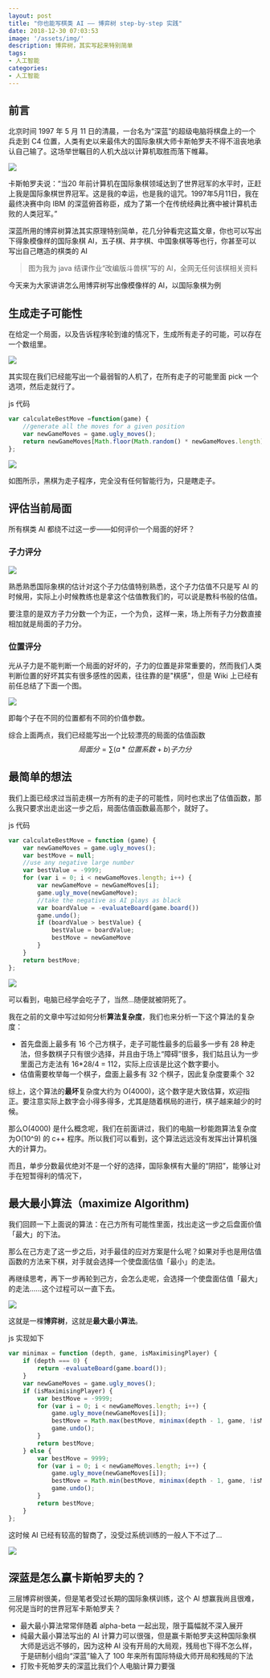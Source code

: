 ```yaml
---
layout: post
title: "你也能写棋类 AI —— 博弈树 step-by-step 实践"
date: 2018-12-30 07:03:53
image: '/assets/img/'
description: 博弈树，其实写起来特别简单
tags: 
- 人工智能
categories:
- 人工智能
---
```


## 前言

北京时间 1997 年 5 月 11 日的清晨，一台名为“深蓝”的超级电脑将棋盘上的一个兵走到 C4 位置，人类有史以来最伟大的国际象棋大师卡斯帕罗夫不得不沮丧地承认自己输了。这场举世瞩目的人机大战以计算机取胜而落下帷幕。

![](http://img.mp.itc.cn/upload/20170417/6cbaf35e175d4f25b971d8c8483e6052_th.jpeg)

卡斯帕罗夫说：“当20 年前计算机在国际象棋领域达到了世界冠军的水平时，正赶上我是国际象棋世界冠军。这是我的幸运，也是我的诅咒。1997年5月11日，我在最终决赛中向 IBM 的深蓝俯首称臣，成为了第一个在传统经典比赛中被计算机击败的人类冠军。”

深蓝所用的博弈树算法其实原理特别简单，花几分钟看完这篇文章，你也可以写出下得象模像样的国际象棋 AI，五子棋、井字棋、中国象棋等等也行，你甚至可以写出自己瞎造的棋类的 AI



> 图为我为 java 结课作业“改编版斗兽棋”写的 AI，全网无任何该棋相关资料

今天来为大家讲讲怎么用博弈树写出像模像样的 AI，以国际象棋为例

## 生成走子可能性

在给定一个局面，以及告诉程序轮到谁的情况下，生成所有走子的可能，可以存在一个数组里。

![](https://cdn-images-1.medium.com/max/2000/1*_Z_qtrm9ayf_UhycYudE3g.png)

其实现在我们已经能写出一个最弱智的人机了，在所有走子的可能里面 pick 一个选项，然后走就行了。

js 代码

```javascript
var calculateBestMove =function(game) {
    //generate all the moves for a given position
    var newGameMoves = game.ugly_moves();
    return newGameMoves[Math.floor(Math.random() * newGameMoves.length)];
};
```



![](https://cdn-images-1.medium.com/max/1250/1*GzOiJRh6Z3FOC3xmPEmKrQ.gif)

如图所示，黑棋为走子程序，完全没有任何智能行为，只是瞎走子。

## 评估当前局面

所有棋类 AI 都绕不过这一步——如何评价一个局面的好坏？

### 子力评分

![](https://cdn-images-1.medium.com/max/1250/1*e4p9BrCzJUdlqx7KVGW9aA.png)

熟悉熟悉国际象棋的估计对这个子力估值特别熟悉，这个子力估值不只是写 AI 的时候用，实际上小时候教练也是拿这个估值教我们的，可以说是教科书般的估值。

要注意的是双方子力分数一个为正，一个为负，这样一来，场上所有子力分数直接相加就是局面的子力分。

### 位置评分

光从子力是不能判断一个局面的好坏的，子力的位置是非常重要的，然而我们人类判断位置的好坏其实有很多感性的因素，往往靠的是"棋感"，但是 Wiki 上已经有前任总结了下面一个图。

![](https://cdn-images-1.medium.com/max/1250/1*iG6FUYZpU0_RKlqHnC8XxA.png)

即每个子在不同的位置都有不同的价值参数。

综合上面两点，我们已经能写出一个比较漂亮的局面的估值函数
$$
局面分 = \sum (a*位置系数 + b) 子力分
$$

## 最简单的想法

我们上面已经求过当前走棋一方所有的走子的可能性，同时也求出了估值函数，那么我只要求出走出这一步之后，局面估值函数最高那个，就好了。

js 代码

```javascript
var calculateBestMove = function (game) {
    var newGameMoves = game.ugly_moves();
    var bestMove = null;
    //use any negative large number
    var bestValue = -9999;
    for (var i = 0; i < newGameMoves.length; i++) {
        var newGameMove = newGameMoves[i];
        game.ugly_move(newGameMove);
        //take the negative as AI plays as black
        var boardValue = -evaluateBoard(game.board())
        game.undo();
        if (boardValue > bestValue) {
            bestValue = boardValue;
            bestMove = newGameMove
        }
    }
    return bestMove;
};
```

![](https://cdn-images-1.medium.com/max/1250/1*fTWDdJ2m3L72X6rqce9_tQ.gif)

可以看到，电脑已经学会吃子了，当然...随便就被阴死了。

我在之前的文章中写过如何分析**算法复杂度**，我们也来分析一下这个算法的复杂度：

- 首先盘面上最多有 16 个己方棋子，走子可能性最多的后最多一步有 28 种走法，但多数棋子只有很少选择，并且由于场上“障碍”很多，我们姑且认为一步里面己方走法有 16*28/4 = 112，实际上应该是比这个数字要小。
- 估值需要枚举每一个棋子，盘面上最多有 32 个棋子，因此复杂度要乘个 32

综上，这个算法的**最坏**复杂度大约为 O(4000)，这个数字是大致估算，欢迎指正。要注意实际上数字会小得多得多，尤其是随着棋局的进行，棋子越来越少的时候。

那么O(4000) 是什么概念呢，我们在前面讲过，我们的电脑一秒能跑算法复杂度为O(10^9) 的 c++ 程序。所以我们可以看到，这个算法远远没有发挥出计算机强大的计算力。

而且，单步分数最优绝对不是一个好的选择，国际象棋有大量的“阴招”，能够让对手在短暂得利的情况下，

## 最大最小算法（maximize Algorithm)

我们回顾一下上面说的算法：在己方所有可能性里面，找出走这一步之后盘面价值「最大」的下法。

那么在己方走了这一步之后，对手最佳的应对方案是什么呢？如果对手也是用估值函数的方法来下棋，对手就会选择一个使盘面估值「最小」的走法。

再继续思考，再下一步再轮到己方，会怎么走呢，会选择一个使盘面估值「最大」的走法......这个过程可以一直下去。

![](https://cdn-images-1.medium.com/max/1250/1*UA5VlNs7s4gl80VknA099w.jpeg)

这就是一棵**博弈树**，这就是**最大最小算法**。

js 实现如下

```js
var minimax = function (depth, game, isMaximisingPlayer) {
    if (depth === 0) {
        return -evaluateBoard(game.board());
    }
    var newGameMoves = game.ugly_moves();
    if (isMaximisingPlayer) {
        var bestMove = -9999;
        for (var i = 0; i < newGameMoves.length; i++) {
            game.ugly_move(newGameMoves[i]);
            bestMove = Math.max(bestMove, minimax(depth - 1, game, !isMaximisingPlayer));
            game.undo();
        }
        return bestMove;
    } else {
        var bestMove = 9999;
        for (var i = 0; i < newGameMoves.length; i++) {
            game.ugly_move(newGameMoves[i]);
            bestMove = Math.min(bestMove, minimax(depth - 1, game, !isMaximisingPlayer));
            game.undo();
        }
        return bestMove;
    }
};
```

这时候 AI 已经有较高的智商了，没受过系统训练的一般人下不过了...

![](https://cdn-images-1.medium.com/max/1250/1*sX_XwfPrOQ6c62iuVZ75fw.gif)

## 深蓝是怎么赢卡斯帕罗夫的？

三层博弈树很美，但是笔者受过长期的国际象棋训练，这个 AI 想赢我尚且很难，何况是当时的世界冠军卡斯帕罗夫？

- 最大最小算法常常伴随着 alpha-beta 一起出现，限于篇幅就不深入展开
- 纯最大最小算法写出的 AI 计算力可以很强，但是赢卡斯帕罗夫这种国际象棋大师是远远不够的，因为这种 AI 没有开局的大局观，残局也下得不怎么样，于是研制小组向“深蓝”输入了 100 年来所有国际特级大师开局和残局的下法
- 打败卡死帕罗夫的深蓝比我们个人电脑计算力要强